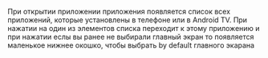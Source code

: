 При открытии приложении приложения появляется список всех приложений, которые установлены в телефоне или в Android TV. При нажатии на один из элементов списка переходит к этому приложению и при нажатии еслы вы 
ранее не выбирали главный экран то появляется маленькое нижнее окошко, чтобы выбрать by default главного экарана
